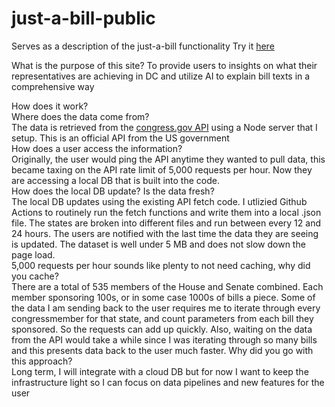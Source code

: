 # just-a-bill-public
Serves as a description of the just-a-bill functionality
Try it [here](https://just-a-bill.netlify.app/)

What is the purpose of this site?
To provide users to insights on what their representatives are achieving in DC and utilize AI to explain bill texts in a comprehensive way

How does it work? <br>
    Where does the data come from? <br>
    The data is retrieved from the [congress.gov API](https://gpo.congress.gov/) using a Node server that I setup. This is an official API from the US government <br>
    How does a user access the information? <br>
    Originally, the user would ping the API anytime they wanted to pull data, this became taxing on the API rate limit of 5,000 requests per hour. Now they are accessing a local DB that is built into the code. <br>
    How does the local DB update? Is the data fresh? <br>
    The local DB updates using the existing API fetch code. I utlizied Github Actions to routinely run the fetch functions and write them into a local .json file. The states are broken into different files and run between every 12 and 24 hours. The users are notified         with the last time the data they are seeing is updated. The dataset is well under 5 MB and does not slow down the page load. <br>
    5,000 requests per hour sounds like plenty to not need caching, why did you cache? <br>
    There are a total of 535 members of the House and Senate combined. Each member sponsoring 100s, or in some case 1000s of bills a piece. Some of the data I am sending back to the user requires me to iterate through every congressmember for that state, and count            parameters from each bill they sponsored. So the requests can add up quickly. Also, waiting on the data from the API would take a while since I was iterating through so many bills and this presents data back to the user much faster.
    Why did you go with this approach? <br>
    Long term, I will integrate with a cloud DB but for now I want to keep the infrastructure light so I can focus on data pipelines and new features for the user <br>
    
    
    
